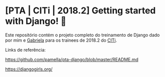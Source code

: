 # [PTA | CITi | 2018.2] Getting started with Django! :rocket:

Este repositório contém o projeto completo do treinamento de Django dado por mim e [Gabriela](https://github.com/gabrielaleal) para os trainees de 2018.2 do [CITi](http://citi.org.br/).

Links de referência:

https://github.com/pamella/pta-django/blob/master/README.md

https://djangogirls.org/
